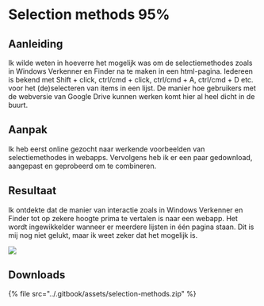 # Selection methods 95%

## Aanleiding

Ik wilde weten in hoeverre het mogelijk was om de selectiemethodes zoals in Windows Verkenner en Finder na te maken in een html-pagina. Iedereen is bekend met Shift + click, ctrl/cmd + click, ctrl/cmd + A, ctrl/cmd + D etc. voor het \(de\)selecteren van items in een lijst. De manier hoe gebruikers met de webversie van Google Drive kunnen werken komt hier al heel dicht in de buurt.

## Aanpak

Ik heb eerst online gezocht naar werkende voorbeelden van selectiemethodes in webapps. Vervolgens heb ik er een paar gedownload, aangepast en geprobeerd om te combineren.

## Resultaat

Ik ontdekte dat de manier van interactie zoals in Windows Verkenner en Finder tot op zekere hoogte prima te vertalen is naar een webapp. Het wordt ingewikkelder wanneer er meerdere lijsten in één pagina staan. Dit is mij nog niet gelukt, maar ik weet zeker dat het mogelijk is.

![](../.gitbook/assets/selection_methods.gif)

## Downloads

{% file src="../.gitbook/assets/selection-methods.zip" %}

